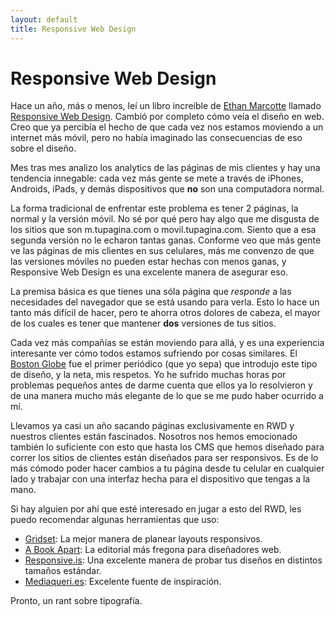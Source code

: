 ```yaml
---
layout: default
title: Responsive Web Design
---
```

# Responsive Web Design

Hace un año, más o menos, leí un libro increíble de [Ethan Marcotte](https://twitter.com/beep) llamado [Responsive Web Design](http://www.abookapart.com/products/responsive-web-design). Cambió por completo cómo veía el diseño en web. Creo que ya percibía el hecho de que cada vez nos estamos moviendo a un internet más móvil, pero no había imaginado las consecuencias de eso sobre el diseño.

Mes tras mes analizo los analytics de las páginas de mis clientes y hay una tendencia innegable: cada vez más gente se mete a través de iPhones, Androids, iPads, y demás dispositivos que **no** son una computadora normal.

La forma tradicional de enfrentar este problema es tener 2 páginas, la normal y la versión móvil. No sé por qué pero hay algo que me disgusta de los sitios que son m.tupagina.com o movil.tupagina.com. Siento que a esa segunda versión no le echaron tantas ganas. Conforme veo que más gente ve las páginas de mis clientes en sus celulares, más me convenzo de que las versiones móviles no pueden estar hechas con menos ganas, y Responsive Web Design es una excelente manera de asegurar eso.

La premisa básica es que tienes una sóla página que *responde* a las necesidades del navegador que se está usando para verla. Esto lo hace un tanto más difícil de hacer, pero te ahorra otros dolores de cabeza, el mayor de los cuales es tener que mantener **dos** versiones de tus sitios.

Cada vez más compañías se están moviendo para allá, y es una experiencia interesante ver cómo todos estamos sufriendo por cosas similares. El [Boston Globe](http://bostonglobe.com) fue el primer periódico (que yo sepa) que introdujo este tipo de diseño, y la neta, mis respetos. Yo he sufrido muchas horas por problemas pequeños antes de darme cuenta que ellos ya lo resolvieron y de una manera mucho más elegante de lo que se me pudo haber ocurrido a mí.

Llevamos ya casi un año sacando páginas exclusivamente en RWD y nuestros clientes están fascinados. Nosotros nos hemos emocionado también lo suficiente con esto que hasta los CMS que hemos diseñado para correr los sitios de clientes están diseñados para ser responsivos. Es de lo más cómodo poder hacer cambios a tu página desde tu celular en cualquier lado y trabajar con una interfaz hecha para el dispositivo que tengas a la mano.

Si hay alguien por ahí que esté interesado en jugar a esto del RWD, les puedo recomendar algunas herramientas que uso:

- [Gridset](http://gridsetapp.com): La mejor manera de planear layouts responsivos.
- [A Book Apart](http://abookapart.com): La editorial más fregona para diseñadores web.
- [Responsive.is](http://responsive.is/periodicoviaje.com): Una excelente manera de probar tus diseños en distintos tamaños estándar.
- [Mediaqueri.es](http://mediaqueri.es): Excelente fuente de inspiración.

Pronto, un rant sobre tipografía.

